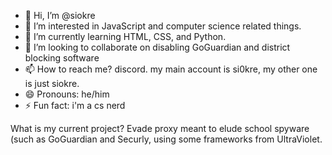 - 👋 Hi, I’m @siokre
- 👀 I’m interested in JavaScript and computer science related things.
- 🌱 I’m currently learning HTML, CSS, and Python.
- 💞️ I’m looking to collaborate on disabling GoGuardian and district blocking software
- 📫 How to reach me? discord. my main account is si0kre, my other one is just siokre.
- 😄 Pronouns: he/him
- ⚡ Fun fact: i'm a cs nerd

What is my current project? Evade proxy meant to elude school spyware (such as GoGuardian and Securly, using some frameworks from UltraViolet.

<!---
siokre/siokre is a ✨ special ✨ repository because its `README.md` (this file) appears on your GitHub profile.
You can click the Preview link to take a look at your changes.
--->
